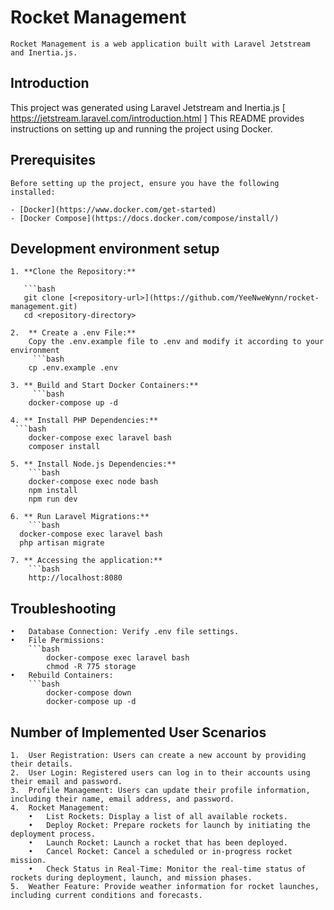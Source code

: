 # Rocket Management
    Rocket Management is a web application built with Laravel Jetstream and Inertia.js.

## Introduction

   This project was generated using Laravel Jetstream and Inertia.js  [ https://jetstream.laravel.com/introduction.html ]
   This README provides instructions on setting up and running the project using Docker.

## Prerequisites

	Before setting up the project, ensure you have the following installed:

    - [Docker](https://www.docker.com/get-started)
    - [Docker Compose](https://docs.docker.com/compose/install/)

## Development environment setup
    1. **Clone the Repository:**

       ```bash
       git clone [<repository-url>](https://github.com/YeeNweWynn/rocket-management.git)
       cd <repository-directory>

    2.	** Create a .env File:**
        Copy the .env.example file to .env and modify it according to your environment
         ```bash
        cp .env.example .env

    3. ** Build and Start Docker Containers:**
         ```bash
        docker-compose up -d

    4. ** Install PHP Dependencies:**
     ```bash
        docker-compose exec laravel bash
        composer install
        
    5. ** Install Node.js Dependencies:**
        ```bash
        docker-compose exec node bash
        npm install
        npm run dev    

    6. ** Run Laravel Migrations:**
        ```bash
      docker-compose exec laravel bash
      php artisan migrate

    7. ** Accessing the application:**
        ```bash
        http://localhost:8080
        
## Troubleshooting

	•	Database Connection: Verify .env file settings.
	•	File Permissions:
        ```bash
            docker-compose exec laravel bash
            chmod -R 775 storage
    •	Rebuild Containers:
        ```bash
            docker-compose down
            docker-compose up -d
            
## Number of Implemented User Scenarios

    1.	User Registration: Users can create a new account by providing their details.
	2.	User Login: Registered users can log in to their accounts using their email and password.
	3.	Profile Management: Users can update their profile information, including their name, email address, and password.
	4.	Rocket Management:
    	•	List Rockets: Display a list of all available rockets.
    	•	Deploy Rocket: Prepare rockets for launch by initiating the deployment process.
    	•	Launch Rocket: Launch a rocket that has been deployed.
    	•	Cancel Rocket: Cancel a scheduled or in-progress rocket mission.
        •	Check Status in Real-Time: Monitor the real-time status of rockets during deployment, launch, and mission phases.
	5.	Weather Feature: Provide weather information for rocket launches, including current conditions and forecasts.

        
    

        
        
    
    
    
